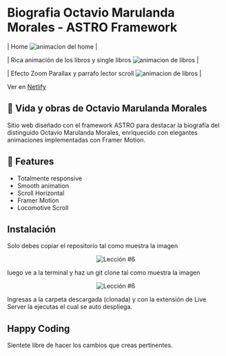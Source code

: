 # Biografia Octavio Marulanda Morales - ASTRO Framework

| Home                                                                                  <img src="public/readme/gif_home.gif" alt="animacion del home" /> |

| Rica animación de los libros y single libros                                                                                  <img src="public/readme/libros.gif" alt="animacion de libros" /> |

| Efecto Zoom Parallax y parrafo lector scroll                                                                                <img src="public/readme/zoomParallax.gif" alt="animacion de libros" /> |

Ver en [Netlify](https://omm-headless.netlify.app/)

## 🚀 Vida y obras de Octavio Marulanda Morales

Sitio web diseñado con el framework ASTRO para destacar la biografía del distinguido Octavio Marulanda Morales, enriquecido con elegantes animaciones implementadas con Framer Motion.

## 💯 Features

- Totalmente responsive
- Smooth animation
- Scroll Horizontal
- Framer Motion
- Locomotive Scroll

## Instalación

Solo debes copiar el repositorio tal como muestra la imagen

<p align="center">
  <img src="https://i.ibb.co/CPp0nX5/copiar-repo.gif" alt="Lección #6" />
</p>

luego ve a la terminal y haz un git clone tal como muestra la imagen

<p align="center">
  <img src="https://i.ibb.co/Z63C7mf/clonar-repo-1.gif" alt="Lección #6" />
</p>

Ingresas a la carpeta descargada (clonada) y con la extensión de Live Server la ejecutas el cual se auto despliega.

## Happy Coding

Sientete libre de hacer los cambios que creas pertinentes.
